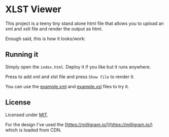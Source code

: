 # XLST Viewer

This project is a teeny tiny stand alone html file that allows you to upload an xml and xslt file and render the output as html.

Enough said, this is how it looks/work:

## Running it

Simply open the `index.html`. Deploy it if you like but it runs anywhere.

Press to add xml and xlst file and press `Show file` to render it.

You can use the [example.xml](example.xml) and [example.xsl](example.xls) files to try it.

## License

Licensed under [MIT](LICENSE.txt).

For the design I've used the [https://milligram.io/](https://milligram.io/) which is loaded from CDN.